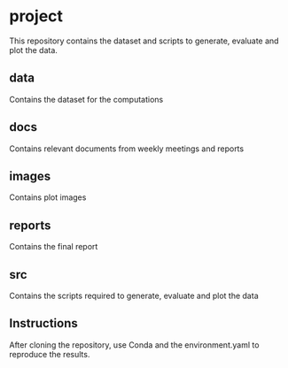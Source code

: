 # project

This repository contains the dataset and scripts to generate, evaluate and plot the data.

## data
Contains the dataset for the computations

## docs
Contains relevant documents from weekly meetings and reports

## images
Contains plot images

## reports
Contains the final report

## src
Contains the scripts required to generate, evaluate and plot the data

## Instructions
After cloning the repository, use Conda and the environment.yaml to reproduce the results.